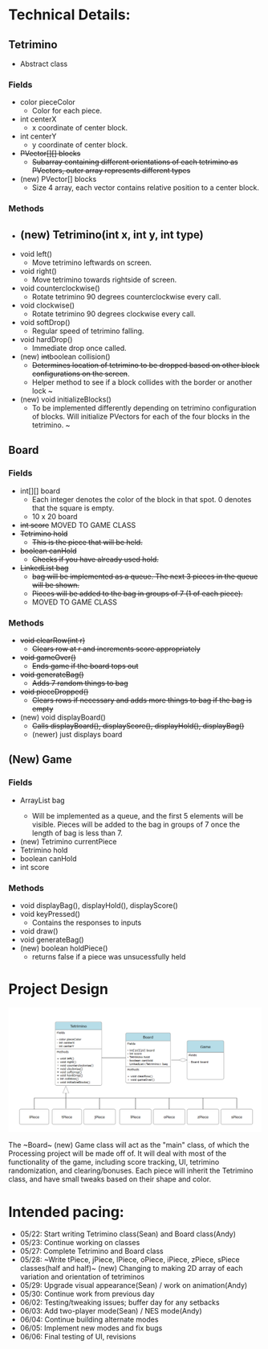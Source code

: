 
# Technical Details:

## Tetrimino
- Abstract class
### Fields
- color pieceColor
  - Color for each piece.
- int centerX
  - x coordinate of center block.
- int centerY
  - y coordinate of center block.
- ~~PVector[][] blocks~~
  - ~~Subarray containing different orientations of each tetrimino as PVectors, outer array represents different types~~
- (new) PVector[] blocks
  - Size 4 array, each vector contains relative position to a center block.

### Methods
- (new) Tetrimino(int x, int y, int type)
  - 
- void left()
  - Move tetrimino leftwards on screen.
- void right()
  - Move tetrimino towards rightside of screen.
- void counterclockwise()
  - Rotate tetrimino 90 degrees counterclockwise every call.
- void clockwise()
  - Rotate tetrimino 90 degrees clockwise every call.
- void softDrop()
  - Regular speed of tetrimino falling.
- void hardDrop()
  - Immediate drop once called.
- (new) ~~int~~boolean collision()
  - ~~Determines location of tetrimino to be dropped based on other block configurations on the screen~~.
  - Helper method to see if a block collides with the border or another lock
~
- (new) void initializeBlocks()
  - To be implemented differently depending on tetrimino configuration of blocks. Will initialize PVectors for each of the four blocks in the tetrimino.
~

## Board
### Fields
- int[][] board
    - Each integer denotes the color of the block in that spot. 0 denotes that the square is empty.
    - 10 x 20 board
- ~~int score~~ MOVED TO GAME CLASS
- ~~Tetrimino hold~~
    - ~~This is the piece that will be held.~~
- ~~boolean canHold~~
    - ~~Checks if you have already used hold.~~
- ~~LinkedList<Tetrimino> bag~~
    - ~~bag will be implemented as a queue. The next 3 pieces in the queue will be shown.~~
    - ~~Pieces will be added to the bag in groups of 7 (1 of each piece).~~
    - MOVED TO GAME CLASS
### Methods
- ~~void clearRow(int r)~~
    - ~~Clears row at r and increments score appropriately~~
- ~~void gameOver()~~
    - ~~Ends game if the board tops out~~
- ~~void generateBag()~~
    - ~~Adds 7 random things to bag~~
- ~~void pieceDropped()~~
    - ~~Clears rows if necessary and adds more things to bag if the bag is empty~~
- (new) void displayBoard()
    - ~~Calls displayBoard(), displayScore(), displayHold(), displayBag()~~
    - (newer) just displays board

## (New) Game 
### Fields
- ArrayList<Tetrimino> bag
    - Will be implemented as a queue, and the first 5 elements will be visible. Pieces will be added to the bag in groups of 7 once the length of bag is less than 7.
- (new) Tetrimino currentPiece
- Tetrimino hold
- boolean canHold
- int score

### Methods
- void displayBag(), displayHold(), displayScore()
- void keyPressed()
    - Contains the responses to inputs
- void draw()
- void generateBag()
- (new) boolean holdPiece()
    - returns false if a piece was unsucessfully held

# Project Design

![UMLDiagram](UMLdiagram.png)

The ~Board~ (new) Game class will act as the "main" class, of which the Processing project will be made off of. It will deal with most of the functionality of the game, including score tracking, UI, tetrimino randomization, and clearing/bonuses. Each piece will inherit the Tetrimino class, and have small tweaks based on their shape and color.

# Intended pacing:

- 05/22: Start writing Tetrimino class(Sean) and Board class(Andy)
- 05/23: Continue working on classes
- 05/27: Complete Tetrimino and Board class
- 05/28: ~Write tPiece, jPiece, lPiece, oPiece, iPiece, zPiece, sPiece classes(half and half)~
         (new) Changing to making 2D array of each variation and orientation of tetriminos
- 05/29: Upgrade visual appearance(Sean) / work on animation(Andy)
- 05/30: Continue work from previous day
- 06/02: Testing/tweaking issues; buffer day for any setbacks
- 06/03: Add two-player mode(Sean) / NES mode(Andy)
- 06/04: Continue building alternate modes
- 06/05: Implement new modes and fix bugs
- 06/06: Final testing of UI, revisions
